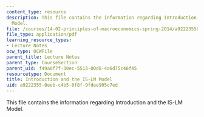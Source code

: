 ```yaml
---
content_type: resource
description: This file contains the information regarding Introduction and the IS-LM
  Model.
file: /courses/14-02-principles-of-macroeconomics-spring-2014/a92223550eebc4b50f8f9fdee905c7ed_MIT14_02S14_IS-LM_Model.pdf
file_type: application/pdf
learning_resource_types:
- Lecture Notes
ocw_type: OCWFile
parent_title: Lecture Notes
parent_type: CourseSection
parent_uid: f49a0f7f-30ec-5513-00d8-4a6d75c46f45
resourcetype: Document
title: Introduction and the IS-LM Model
uid: a9222355-0eeb-c4b5-0f8f-9fdee905c7ed
---
```

This file contains the information regarding Introduction and the IS-LM Model.

